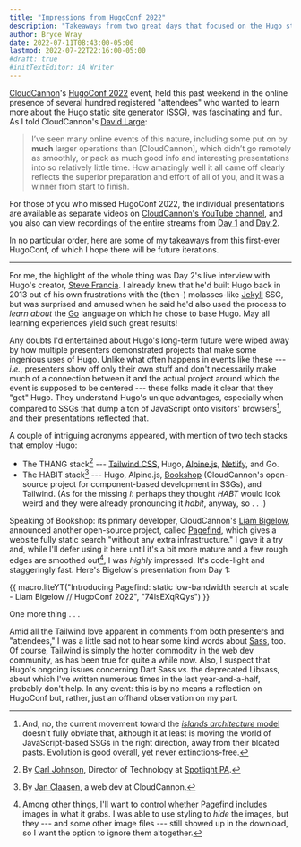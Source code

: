 ```yaml
---
title: "Impressions from HugoConf 2022"
description: "Takeaways from two great days that focused on the Hugo static site generator."
author: Bryce Wray
date: 2022-07-11T08:43:00-05:00
lastmod: 2022-07-22T22:16:00-05:00
#draft: true
#initTextEditor: iA Writer
---
```


[CloudCannon](https://cloudcannon.com)'s [HugoConf 2022](https://hugoconf.io) event, held this past weekend in the online presence of several hundred registered "attendees" who wanted to learn more about the [Hugo](https://gohugo.io) [static site generator](https://jamstack.org/generators) (SSG), was fascinating and fun. As I told CloudCannon's [David Large](https://twitter.com/avidlarge):

> I’ve seen many online events of this nature, including some put on by **much** larger operations than [CloudCannon], which didn’t go remotely as smoothly, or pack as much good info and interesting presentations into so relatively little time. How amazingly well it all came off clearly reflects the superior preparation and effort of all of you, and it was a winner from start to finish.

For those of you who missed HugoConf 2022, the individual presentations are available as separate videos on [CloudCannon's YouTube channel](https://www.youtube.com/c/CloudCannon), and you also can view recordings of the entire streams from [Day 1](https://www.youtube.com/watch?v=JpxiKUHzoqM) and [Day 2](https://www.youtube.com/watch?v=ACRN43SbF2g).

In no particular order, here are some of my takeaways from this first-ever HugoConf, of which I hope there will be future iterations.

----

For me, the highlight of the whole thing was Day 2's live interview with Hugo's creator, [Steve Francia](https://twitter.com/spf13). I already knew that he'd built Hugo back in 2013 out of his own frustrations with the (then-) molasses-like [Jekyll](https://jekyllrb.com) SSG, but was surprised and amused when he said he'd also used the process to *learn about* the [Go](https://go.dev) language on which he chose to base Hugo. May all learning experiences yield such great results!

Any doubts I'd entertained about Hugo's long-term future were wiped away by how multiple presenters demonstrated projects that make some ingenious uses of Hugo. Unlike what often happens in events like these --- *i.e.*, presenters show off only their own stuff and don't necessarily make much of a connection between it and the actual project around which the event is supposed to be centered --- these folks made it clear that they "get" Hugo. They understand Hugo's unique advantages, especially when compared to SSGs that dump a ton of JavaScript onto visitors' browsers[^islands], and their presentations reflected that.

[^islands]: And, no, the current movement toward the [*islands architecture* model](https://www.patterns.dev/posts/islands-architecture/) doesn't fully obviate that, although it at least is moving the world of JavaScript-based SSGs in the right direction, away from their bloated pasts. Evolution is good overall, yet never extinctions-free.

A couple of intriguing acronyms appeared, with mention of two tech stacks that employ Hugo:

- The THANG stack[^THANG] --- [Tailwind CSS](https://tailwindcss.com), Hugo, [Alpine.js](https://alpinejs.dev/), [Netlify](https://netlify.com), and Go.
- The HABIT stack[^HABIT] --- Hugo, Alpine.js, [Bookshop](https://github.com/cloudcannon/bookshop) (CloudCannon's open-source project for component-based development in SSGs), and Tailwind. (As for the missing *I*: perhaps they thought *HABT* would look weird and they were already pronouncing it *habit*, anyway, so . . .)

[^THANG]: By [Carl Johnson](https://twitter.com/carlmjohnson), Director of Technology at [Spotlight PA](https://www.spotlightpa.org/).

[^HABIT]: By [Jan Claasen](https://twitter.com/janclaasen), a web dev at CloudCannon.

Speaking of Bookshop: its primary developer, CloudCannon's [Liam Bigelow](https://twitter.com/LiamBigelow), announced another open-source project, called [Pagefind](https://github.com/cloudcannon/pagefind), which gives a website fully static search "without any extra infrastructure." I gave it a try and, while I'll defer using it here until it's a bit more mature and a few rough edges are smoothed out[^Pagefind], I was *highly* impressed. It's code-light and staggeringly fast. Here's Bigelow's presentation from Day 1:

[^Pagefind]: Among other things, I'll want to control whether Pagefind includes images in what it grabs. I was able to use styling to *hide* the images, but they --- and some other image files --- still showed up in the download, so I want the option to ignore them altogether.

{{ macro.liteYT("Introducing Pagefind: static low-bandwidth search at scale - Liam Bigelow // HugoConf 2022", "74lsEXqRQys") }}

One more thing . . .

Amid all the Tailwind love apparent in comments from both presenters and "attendees," I was a little sad not to hear some kind words about [Sass](https://sass-lang.com), too. Of course, Tailwind is simply the hotter commodity in the web dev community, as has been true for quite a while now. Also, I suspect that Hugo's ongoing issues concerning Dart Sass *vs.* the deprecated Libsass, about which I've written numerous times in the last year-and-a-half, probably don't help. In any event: this is by no means a reflection on HugoConf but, rather, just an offhand observation on my part.
